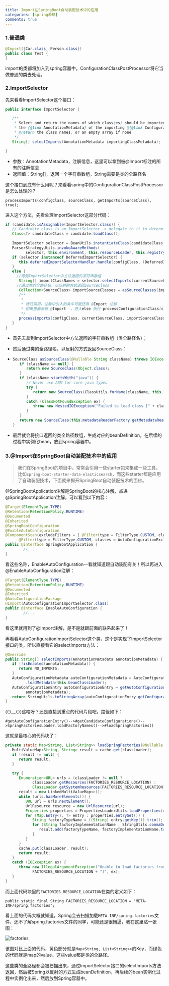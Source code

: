 ```yaml
---
title: Import在SpringBoot自动装配技术中的应用
categories: [spring源码]
comments: true
---
```


### 1.普通类

```java
@Import({Car.class, Person.class})
public class Test {
}
```

import的类都将加入到spring容器中，ConfigurationClassPostProcessor将它当做普通的类去处理。

### 2.ImportSelector

先来看看ImportSelector这个接口：

```java
public interface ImportSelector {

   /**
    * Select and return the names of which class(es) should be imported based on
    * the {@link AnnotationMetadata} of the importing @{@link Configuration} class.
    * @return the class names, or an empty array if none
    */
   String[] selectImports(AnnotationMetadata importingClassMetadata);

}
```

- 参数：AnnotationMetadata，注解信息，这里可以拿到被@Import标注的所有的注解信息
- 返回值：String[]，返回一个字符串数组，String需要是类的全路径名

这个接口到底有什么用呢？来看看spring中的ConfigurationClassPostProcessor是怎么处理的？

`processImports(configClass, sourceClass, getImports(sourceClass), true);`

进入这个方法，先看处理ImportSelector这部分代码：

```java
if (candidate.isAssignable(ImportSelector.class)) {
   // Candidate class is an ImportSelector -> delegate to it to determine imports
   Class<?> candidateClass = candidate.loadClass();
   
   ImportSelector selector = BeanUtils.instantiateClass(candidateClass, ImportSelector.class);
   ParserStrategyUtils.invokeAwareMethods(
         selector, this.environment, this.resourceLoader, this.registry);
   if (selector instanceof DeferredImportSelector) {
      this.deferredImportSelectorHandler.handle(configClass, (DeferredImportSelector) selector);
   }
   else {
     //得到ImportSelector中方法返回的字符串数组
      String[] importClassNames = selector.selectImports(currentSourceClass.getMetadata());
     //通过类的全路径名，以反射的方式返回SourceClass
      Collection<SourceClass> importSourceClasses = asSourceClasses(importClassNames);
      /**
       * 
       * 递归调用，注解中引入的类中可能还有 @Import 注解
       * 如果里面没有 @Import  ，进入else 执行 processConfigurationClass(candidate.asConfigClass(configClass));
       */
      processImports(configClass, currentSourceClass, importSourceClasses, false);
   }
}
```

- 首先去拿到ImportSelector中方法返回的字符串数组（类全路径名）；

- 然后通过类的全路径名，以反射的方式返回SourceClass：

- ```java
  SourceClass asSourceClass(@Nullable String className) throws IOException {
     if (className == null) {
        return new SourceClass(Object.class);
     }
     if (className.startsWith("java")) {
        // Never use ASM for core java types
        try {
           return new SourceClass(ClassUtils.forName(className, this.resourceLoader.getClassLoader()));
        }
        catch (ClassNotFoundException ex) {
           throw new NestedIOException("Failed to load class [" + className + "]", ex);
        }
     }
     return new SourceClass(this.metadataReaderFactory.getMetadataReader(className));
  }
  ```

- 最后就会将接口返回的类全路径数组，生成对应的beanDefinition，在后续的过程中实例化bean，放到spring容器中。

### 3.@Import在SpringBoot自动装配技术中的应用

> 我们在SpringBoot的项目中，常常会引用一些starter包来集成一些工具，比如`spring-boot-starter-data-elasticsearch`，而这些starter都是应用了自动装配技术，下面就来揭开SpringBoot自动装配技术的面纱。

@SpringBootApplication注解是SpringBoot的核心注解，点进@SpringBootApplication注解，可以看到以下内容：

```java
@Target(ElementType.TYPE)
@Retention(RetentionPolicy.RUNTIME)
@Documented
@Inherited
@SpringBootConfiguration
@EnableAutoConfiguration
@ComponentScan(excludeFilters = { @Filter(type = FilterType.CUSTOM, classes = TypeExcludeFilter.class),
      @Filter(type = FilterType.CUSTOM, classes = AutoConfigurationExcludeFilter.class) })
public @interface SpringBootApplication {
		//...
}
```

看这些名称，EnableAutoConfiguration一看就知道跟自动装配有关！所以再进入@EnableAutoConfiguration注解：

```java
@Target(ElementType.TYPE)
@Retention(RetentionPolicy.RUNTIME)
@Documented
@Inherited
@AutoConfigurationPackage
@Import(AutoConfigurationImportSelector.class)
public @interface EnableAutoConfiguration {
		//...
}
```

看这里就用到了@Import注解，是不是就跟前面的联系起来了！

再看看AutoConfigurationImportSelector这个类，这个是实现了ImportSelector接口的类，所以直接看它的selectImports方法：

```java
@Override
public String[] selectImports(AnnotationMetadata annotationMetadata) {
   if (!isEnabled(annotationMetadata)) {
      return NO_IMPORTS;
   }
   AutoConfigurationMetadata autoConfigurationMetadata = AutoConfigurationMetadataLoader
         .loadMetadata(this.beanClassLoader);
   AutoConfigurationEntry autoConfigurationEntry = getAutoConfigurationEntry(autoConfigurationMetadata,
         annotationMetadata);
   return StringUtils.toStringArray(autoConfigurationEntry.getConfigurations());
}
```

(⊙﹏⊙)这啥呀？还是直接到重点的代码片段吧，路径如下：

`#getAutoConfigurationEntry()-->#getCandidateConfigurations()-->SpringFactoriesLoader.loadFactoryNames()-->#loadSpringFactories()`

这就是最核心的代码块了：

```java
private static Map<String, List<String>> loadSpringFactories(@Nullable ClassLoader classLoader) {
   MultiValueMap<String, String> result = cache.get(classLoader);
   if (result != null) {
      return result;
   }

   try {
      Enumeration<URL> urls = (classLoader != null ?
            classLoader.getResources(FACTORIES_RESOURCE_LOCATION) :
            ClassLoader.getSystemResources(FACTORIES_RESOURCE_LOCATION));
      result = new LinkedMultiValueMap<>();
      while (urls.hasMoreElements()) {
         URL url = urls.nextElement();
         UrlResource resource = new UrlResource(url);
         Properties properties = PropertiesLoaderUtils.loadProperties(resource);
         for (Map.Entry<?, ?> entry : properties.entrySet()) {
            String factoryTypeName = ((String) entry.getKey()).trim();
            for (String factoryImplementationName : StringUtils.commaDelimitedListToStringArray((String) entry.getValue())) {
               result.add(factoryTypeName, factoryImplementationName.trim());
            }
         }
      }
      cache.put(classLoader, result);
      return result;
   }
   catch (IOException ex) {
      throw new IllegalArgumentException("Unable to load factories from location [" +
            FACTORIES_RESOURCE_LOCATION + "]", ex);
   }
}
```

而上面代码块里的`FACTORIES_RESOURCE_LOCATION`在类的定义如下：

`public static final String FACTORIES_RESOURCE_LOCATION = "META-INF/spring.factories";`

看上面的代码大概就知道，Spring会去扫描加载`META-INF/spring.factories`文件，还不了解spring.factories文件的同学，可能还是很懵逼，我在这里贴一张图：

![factories](https://aries-cy.github.io/assets/note_img/spring_factories.png)

该图对比上面的代码，黄色部分就是`Map<String, List<String>>`的Key，而绿色的代码就是map的value。这些value都是类的全路径。

这些类的全路径都会被扫描出来，通过ImportSelector接口的selectImports方法返回，然后被Spring以反射的方式生成beanDefinition，再后续的bean实例化过程中实例化出来，然后放到Spring容器中。
